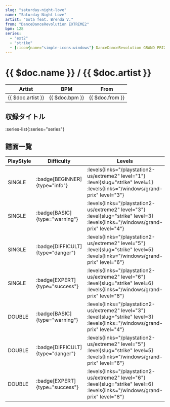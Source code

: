```yaml
---
slug: "saturday-night-love"
name: "Saturday Night Love"
artist: "Sota feat. Brenda V."
from: "DanceDanceRevolution EXTREME2"
bpm: 128
series:
  - "ext2"
  - "strike"
  - [:icon{name="simple-icons:windows"} DanceDanceRevolution GRAND PRIX](/windows/grand-prix)
---
```


# {{ $doc.name }} / {{ $doc.artist }}

|Artist|BPM|From|
|------|---|----|
|{{ $doc.artist }}|{{ $doc.bpm }}|{{ $doc.from }}|

## 収録タイトル

:series-list{:series="series"}

## 譜面一覧

|PlayStyle|Difficulty|Levels|Notes|Movie|
|---------|----------|------|-----|-----|
|SINGLE| :badge[BEGINNER]{type="info"}| :levels{links="/playstation2-us/extreme2" level="1"} :level{slug="strike" level=1}  :levels{links="/windows/grand-prix" level="3"}|81/0||
|SINGLE| :badge[BASIC]{type="warning"}| :levels{links="/playstation2-us/extreme2" level="3"} :level{slug="strike" level=3}  :levels{links="/windows/grand-prix" level="4"}|111/22||
|SINGLE| :badge[DIFFICULT]{type="danger"}| :levels{links="/playstation2-us/extreme2" level="5"} :level{slug="strike" level=5}  :levels{links="/windows/grand-prix" level="6"}|181/38||
|SINGLE| :badge[EXPERT]{type="success"}| :levels{links="/playstation2-us/extreme2" level="6"} :level{slug="strike" level=6}  :levels{links="/windows/grand-prix" level="8"}|214/42||
|DOUBLE| :badge[BASIC]{type="warning"}| :levels{links="/playstation2-us/extreme2" level="3"} :level{slug="strike" level=3}  :levels{links="/windows/grand-prix" level="4"}|117/5||
|DOUBLE| :badge[DIFFICULT]{type="danger"}| :levels{links="/playstation2-us/extreme2" level="5"} :level{slug="strike" level=5}  :levels{links="/windows/grand-prix" level="6"}|179/7||
|DOUBLE| :badge[EXPERT]{type="success"}| :levels{links="/playstation2-us/extreme2" level="6"} :level{slug="strike" level=6}  :levels{links="/windows/grand-prix" level="8"}|220/7||
